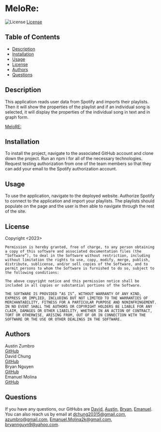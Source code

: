 # MeloRe:
![License](https://img.shields.io/badge/License-MIT-blue.svg)
[License](https://opensource.org/licenses/MIT)

## Table of Contents
    
- [Description](#description)
- [Installation](#installation)
- [Usage](#usage)
- [License](#license)
- [Authors](#author)
- [Questions](#questions)
    
## Description
    
This application reads user data from Spotify and imports their playlists. Then it will show the properties of the playlist and if an individual song is selected, it will display the properties of the individual song in text and in graph form.
    
[MeloRE:](https://melore.herokuapp.com/)
    
## Installation
    
To install the project, navigate to the associated GitHub account and clone down the project. Run an npm i for all of the necessary technologies. Request testing authorization from one of the team members so that they can add your email to the Spotify authorization account.
    
## Usage
    
To use the application, navigate to the deployed website. Authorize Spotify to connect to the application and import your playlists. The playlists should populate on the page and the user is then able to navigate through the rest of the site.
    
## License
    
Copyright <2023> 

    Permission is hereby granted, free of charge, to any person obtaining a copy of this software and associated documentation files (the “Software”), to deal in the Software without restriction, including without limitation the rights to use, copy, modify, merge, publish, distribute, sublicense, and/or sell copies of the Software, and to permit persons to whom the Software is furnished to do so, subject to the following conditions:
    
    The above copyright notice and this permission notice shall be included in all copies or substantial portions of the Software.
    
    THE SOFTWARE IS PROVIDED “AS IS”, WITHOUT WARRANTY OF ANY KIND, EXPRESS OR IMPLIED, INCLUDING BUT NOT LIMITED TO THE WARRANTIES OF MERCHANTABILITY, FITNESS FOR A PARTICULAR PURPOSE AND NONINFRINGEMENT. IN NO EVENT SHALL THE AUTHORS OR COPYRIGHT HOLDERS BE LIABLE FOR ANY CLAIM, DAMAGES OR OTHER LIABILITY, WHETHER IN AN ACTION OF CONTRACT, TORT OR OTHERWISE, ARISING FROM, OUT OF OR IN CONNECTION WITH THE SOFTWARE OR THE USE OR OTHER DEALINGS IN THE SOFTWARE.
    
## Authors

Austin Zumbro  
[GitHub](https://github.com/austinzumbro/)      
David Chung  
[GitHub](https://github.com/dchung13/)  
Bryan Nguyen  
[GitHub](https://github.com/bryannguyen9/)  
Emanuel Molina  
[GitHub](https://github.com/AcquahLopid/)  

    
## Questions
If you have any questions, our GitHubs are [David](https://github.com/dchung13/), [Austin](https://github.com/austinzumbro/), [Bryan](https://github.com/bryannguyen9/), [Emanuel](https://github.com/AcquahLopid/).  
You can also reach us by email at [dchung20315@gmail.com](dchung20315@gmail.com), [azumbro@gmail.com](azumbro@gmail.com), [Emanuel.Molina2k@gmail.com](Emanuel.Molina2k@gmail.com), [bryannguyn9@yahoo.com](bryannguyn9@yahoo.com).  

